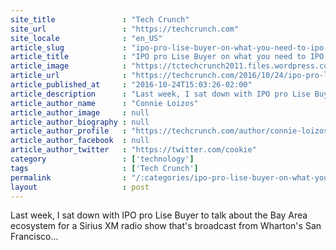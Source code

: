 ```yaml
---
site_title               : "Tech Crunch"
site_url                 : "https://techcrunch.com"
site_locale              : "en_US"
article_slug             : "ipo-pro-lise-buyer-on-what-you-need-to-ipo-in-the-next-six-months"
article_title            : "IPO pro Lise Buyer on what you need to IPO in the next six months"
article_image            : "https://tctechcrunch2011.files.wordpress.com/2016/10/lisebuyer.jpg?w=764&h=400&crop=1"
article_url              : "https://techcrunch.com/2016/10/24/ipo-pro-lise-buyer-on-what-you-need-to-ipo-in-the-next-six-months/"
article_published_at     : "2016-10-24T15:03:26-02:00"
article_description      : "Last week, I sat down with IPO pro Lise Buyer to talk about the Bay Area ecosystem for a Sirius XM radio show that's broadcast from Wharton's San Francisco..."
article_author_name      : "Connie Loizos"
article_author_image     : null
article_author_biography : null
article_author_profile   : "https://techcrunch.com/author/connie-loizos/"
article_author_facebook  : null
article_author_twitter   : "https://twitter.com/cookie"
category                 : ['technology']
tags                     : ['Tech Crunch']
permalink                : "/:categories/ipo-pro-lise-buyer-on-what-you-need-to-ipo-in-the-next-six-months/"
layout                   : post
---
```


Last week, I sat down with IPO pro Lise Buyer to talk about the Bay Area ecosystem for a Sirius XM radio show that's broadcast from Wharton's San Francisco...
